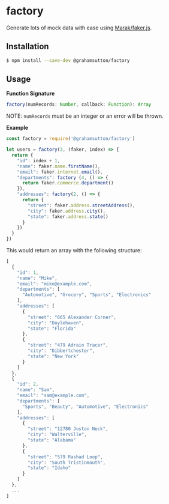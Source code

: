 # factory
Generate lots of mock data with ease using [Marak/faker.js](https://github.com/Marak/faker.js).

## Installation

```sh
$ npm install --save-dev @grahamsutton/factory
```

## Usage

**Function Signature**

```js
factory(numRecords: Number, callback: Function): Array
```

NOTE: `numRecords` must be an integer or an error will be thrown.

**Example**

```js
const factory = require('@grahamsutton/factory')

let users = factory(3, (faker, index) => {
  return {
    "id": index + 1,
    "name": faker.name.firstName(),
    "email": faker.internet.email(),
    "departments": factory (4, () => {
      return faker.commerce.department()
    }),
    "addresses": factory(2, () => {
      return {
        "street": faker.address.streetAddress(),
        "city": faker.address.city(),
        "state": faker.address.state()
      }
    })
  }
})
```

This would return an array with the following structure:

```js
[
  {
    "id": 1,
    "name": "Mike",
    "email": "mike@example.com",
    "departments": [
      "Automotive", "Grocery", "Sports", "Electronics"
    ],
    "addresses": [
      {
        "street": "665 Alexander Corner",
        "city": "Doylehaven",
        "state": "Florida"
      },
      {
        "street": "479 Adrain Tracer",
        "city": "Dibbertchester",
        "state": "New York"
      }
    ]
  },
  {
    "id": 2,
    "name": "Sam",
    "email": "sam@example.com",
    "departments": [
      "Sports", "Beauty", "Automotive", "Electronics"
    ],
    "addresses": [
      {
        "street": "12780 Juston Neck",
        "city": "Walterville",
        "state": "Alabama"
      },
      {
        "street": "579 Rashad Loop",
        "city": "South Tristinmouth",
        "state": "Idaho"
      }
    ]
  },
  ...
]
```